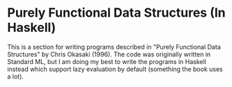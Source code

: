 # Purely Functional Data Structures (In Haskell)

This is a section for writing programs described in "Purely Functional Data Structures" by Chris Okasaki (1996). The code was originally written in Standard ML, but I am doing my best to write the programs in Haskell instead which support lazy evaluation by default (something the book uses a lot).
